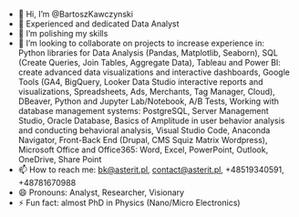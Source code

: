 - 👋 Hi, I’m @BartoszKawczynski
- 👀 Experienced and dedicated Data Analyst
- 🌱 I’m polishing my skills
- 💞️ I’m looking to collaborate on projects to increase experience in:
Python libraries for Data Analysis (Pandas, Matplotlib, Seaborn), SQL (Create Queries, Join Tables, Aggregate Data), Tableau and Power BI: create advanced data visualizations and interactive dashboards, Google Tools (GA4, BigQuery, Looker Data Studio interactive reports and visualizations, Spreadsheets, Ads, Merchants, Tag Manager, Cloud), DBeaver, Python and Jupyter Lab/Notebook, A/B Tests, Working with database management systems: PostgreSQL, Server Management Studio, Oracle Database, Basics of Amplitude in user behavior analysis and conducting behavioral analysis, Visual Studio Code, Anaconda Navigator, Front-Back End (Drupal, CMS Squiz Matrix Wordpress), Microsoft Office and Office365: Word, Excel, PowerPoint, Outlook, OneDrive, Share Point
- 📫 How to reach me: bk@asterit.pl, contact@asterit.pl, +48519340591, +48781670988
- 😄 Pronouns: Analyst, Researcher, Visionary
- ⚡ Fun fact: almost PhD in Physics (Nano/Micro Electronics)

<!---
BartoszKawczynski/BartoszKawczynski is a ✨ special ✨ repository because its `README.md` (this file) appears on your GitHub profile.
You can click the Preview link to take a look at your changes.
--->
